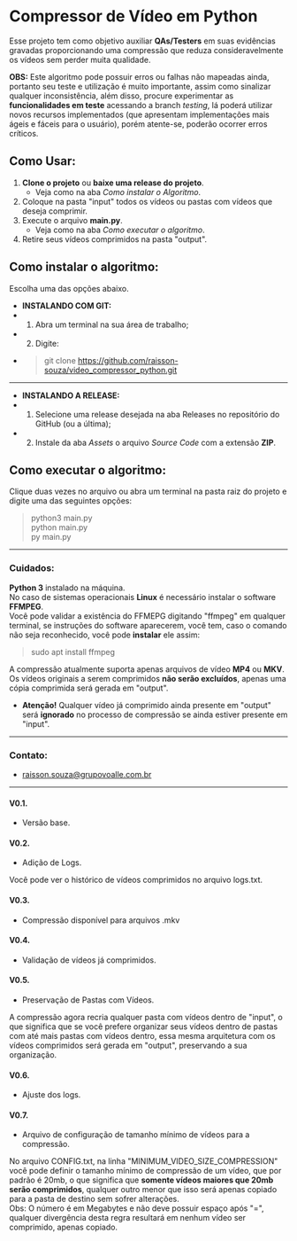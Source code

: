 # Compressor de Vídeo em Python

Esse projeto tem como objetivo auxiliar **QAs/Testers** em suas evidências gravadas proporcionando uma compressão que reduza consideravelmente os vídeos sem perder muita qualidade.

**OBS:** Este algoritmo pode possuir erros ou falhas não mapeadas ainda, portanto seu teste e utilização é muito importante, assim como sinalizar qualquer inconsistência, além disso, procure experimentar as **funcionalidades em teste** acessando a branch *testing*, lá poderá utilizar novos recursos implementados (que apresentam implementações mais ágeis e fáceis para o usuário), porém atente-se, poderão ocorrer erros críticos.

## Como Usar:

1. **Clone o projeto** ou **baixe uma release do projeto**.
    + Veja como na aba *Como instalar o Algoritmo*.
2. Coloque na pasta "input" todos os vídeos ou pastas com vídeos que deseja comprimir.
3. Execute o arquivo **main.py**.
    + Veja como na aba *Como executar o algoritmo*.
4. Retire seus vídeos comprimidos na pasta "output".

## Como instalar o algoritmo:
Escolha uma das opções abaixo.

+ **INSTALANDO COM GIT:**
+ 1. Abra um terminal na sua área de trabalho;
+ 2. Digite:
+ > git clone https://github.com/raisson-souza/video_compressor_python.git

---

+ **INSTALANDO A RELEASE:**
+ 1. Selecione uma release desejada na aba Releases no repositório do GitHub (ou a última);
+ 2. Instale da aba *Assets* o arquivo *Source Code* com a extensão **ZIP**.

## Como executar o algoritmo:
Clique duas vezes no arquivo ou abra um terminal na pasta raiz do projeto e digite uma das seguintes opções:
> python3 main.py  
> python main.py  
> py main.py

---

### Cuidados:
**Python 3** instalado na máquina.  
No caso de sistemas operacionais **Linux** é necessário instalar o software **FFMPEG**.    
Você pode validar a existência do FFMEPG digitando "ffmpeg" em qualquer terminal, se instruções do software aparecerem, você tem, caso o comando não seja reconhecido, você pode **instalar** ele assim:  
> sudo apt install ffmpeg  
> 
A compressão atualmente suporta apenas arquivos de vídeo **MP4** ou **MKV**.  
Os vídeos originais a serem comprimidos **não serão excluídos**, apenas uma cópia comprimida será gerada em "output".

+ **Atenção!** Qualquer vídeo já comprimido ainda presente em "output" será **ignorado** no processo de compressão se ainda estiver presente em "input".

---

### Contato:
+ raisson.souza@grupovoalle.com.br

---

#### V0.1.
+ Versão base.

#### V0.2.
+ Adição de Logs.  

Você pode ver o histórico de vídeos comprimidos no arquivo logs.txt.

#### V0.3.
+ Compressão disponível para arquivos .mkv

#### V0.4.
+ Validação de vídeos já comprimidos.

#### V0.5.
+ Preservação de Pastas com Vídeos.  

A compressão agora recria qualquer pasta com vídeos dentro de "input", o que significa que se você prefere organizar seus vídeos dentro de pastas com até mais pastas com vídeos dentro, essa mesma arquitetura com os vídeos comprimidos será gerada em "output", preservando a sua organização.

#### V0.6.
+ Ajuste dos logs.

#### V0.7.
+ Arquivo de configuração de tamanho mínimo de vídeos para a compressão.    

No arquivo CONFIG.txt, na linha "MINIMUM_VIDEO_SIZE_COMPRESSION" você pode definir o tamanho mínimo de compressão de um vídeo, que por padrão é 20mb, o que significa que **somente vídeos maiores que 20mb serão comprimidos**, qualquer outro menor que isso será apenas copiado para a pasta de destino sem sofrer alterações.  
Obs: O número é em Megabytes e não deve possuir espaço após "=", qualquer divergência desta regra resultará em nenhum vídeo ser comprimido, apenas copiado.